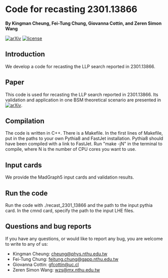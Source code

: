 # Code for recasting 2301.13866

**By Kingman Cheung, Fei-Tung Chung, Giovanna Cottin, and Zeren Simon Wang**


[![arXiv](http://img.shields.io/badge/arXiv-2404.06126-B31B1B.svg)](https://arxiv.org/abs/2404.06126)
[![license](https://img.shields.io/badge/License-MIT-blue.svg)](https://github.com/llprecasting/recastingCodes/blob/main/DisplacedVertices/ATLAS-SUSY-2018-13_GCottin/LICENSE.md)


## Introduction

We develop a code for recasting the LLP search reported in 2301.13866.


## Paper

This code is used for recasting the LLP search reported in 2301.13866. Its validation and application in one BSM theoretical scenario are presented in [![arXiv](http://img.shields.io/badge/arXiv-2404.06126-B31B1B.svg)](https://arxiv.org/abs/2404.06126).


## Compilation

The code is written in C++. There is a Makefile. In the first lines of Makefile, put in the paths to your own Pythia8 and FastJet installation. Pythia8 should have been compiled with a link to FastJet. Run "make -jN" in the terminal to compile, where N is the number of CPU cores you want to use.



## Input cards

We provide the MadGraph5 input cards and validation results.


## Run the code

Run the code with ./recast_2301_13866 and the path to the input pythia card. In the cmnd card, specify the path to the input LHE files.


## Questions and bug reports

If you have any questions, or would like to report any bug, you are welcome to write to any of us:

- Kingman Cheung: [cheung@phys.nthu.edu.tw](mailto:cheung@phys.nthu.edu.tw)
- Fei-Tung Chung: [feitung.chung@gapp.nthu.edu.tw](mailto:feitung.chung@gapp.nthu.edu.tw)
- Giovanna Cottin: [gfcottin@uc.cl](mailto:gfcottin@uc.cl)
- Zeren Simon Wang: [wzs@mx.nthu.edu.tw](mailto:wzs@mx.nthu.edu.tw)

